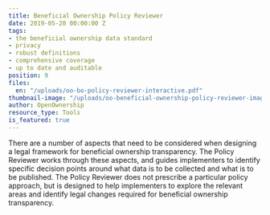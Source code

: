 ```yaml
---
title: Beneficial Ownership Policy Reviewer
date: 2019-05-20 00:00:00 Z
tags:
- the beneficial ownership data standard
- privacy
- robust definitions
- comprehensive coverage
- up to date and auditable
position: 9
files:
  en: "/uploads/oo-bo-policy-reviewer-interactive.pdf"
thumbnail-image: "/uploads/oo-beneficial-ownership-policy-reviewer-image.JPG"
author: OpenOwnership
resource_type: Tools
is_featured: true
---
```


There are a number of aspects that need to be considered when designing a legal framework for beneficial ownership transparency. The Policy Reviewer works through these aspects, and guides implementers to identify specific decision points around what data is to be collected and what is to be published. The Policy Reviewer does not prescribe a particular policy approach, but is designed to help implementers to explore the relevant areas and identify legal changes required for beneficial ownership transparency.
